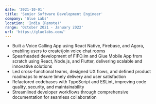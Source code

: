 ```yaml
---
date: '2021-10-01'
title: 'Senior Software Development Engineer'
company: 'Glue Labs'
location: 'India (Remote)'
range: 'October 2021 - January 2022'
url: 'https://gluelabs.com/'
---
```


- Built a Voice Calling App using React Native, Firebase, and Agora, enabling users to create/join voice chat rooms
- Spearheaded development of FIFO.im and Glue Mobile App from scratch using React, Node.js, and Flutter, delivering scalable and innovative solutions
- Led cross-functional teams, designed UX flows, and defined product roadmaps to ensure timely delivery and user satisfaction
- Refactored codebases with TypeScript and ESLint, improving code quality, security, and maintainability
- Streamlined developer workflows through comprehensive documentation for seamless collaboration

